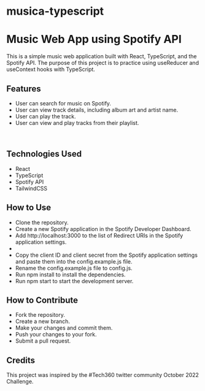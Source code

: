 # musica-typescript
<h1>Music Web App using Spotify API</h1>
This is a simple music web application built with React, TypeScript, and the Spotify API. The purpose of this project is to practice using useReducer and useContext hooks with TypeScript.

<h2>Features</h2>
<ul>
<li>User can search for music on Spotify.</li>
<li>User can view track details, including album art and artist name.</li>
<li>User can play the track.</li>
<li>User can view and play tracks from their playlist.</li>
</ul>
<br />
<h2>Technologies Used</h2>
<ul>
<li>React</li>
<li>TypeScript</li>
<li>Spotify API</li>
<li>TailwindCSS</li>
</ul>
<h2>How to Use</h2>
<ul>
<li>Clone the repository.</li>
<li>Create a new Spotify application in the Spotify Developer Dashboard.</li>
<li>Add http://localhost:3000 to the list of Redirect URIs in the Spotify application settings.<li>
<li>Copy the client ID and client secret from the Spotify application settings and paste them into the config.example.js file.</li>
<li>Rename the config.example.js file to config.js.</li>
<li>Run npm install to install the dependencies.</li>
<li>Run npm start to start the development server.</li>
</ul>
<h2>How to Contribute</h2>
<ul>
<li>Fork the repository.</li>
<li>Create a new branch.</li>
<li>Make your changes and commit them.</li>
<li>Push your changes to your fork.</li>
<li>Submit a pull request.</li>
</ul>
<h2>Credits</h2>
This project was inspired by the #Tech360 twitter community October 2022 Challenge.
